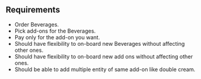 ## Requirements

-  Order Beverages.
-  Pick add-ons for the Beverages.
-  Pay only for the add-on you want.
-  Should have flexibility to on-board new Beverages without affecting other ones.
-  Should have flexibility to on-board new add ons without affecting other ones.
-  Should be able to add multiple entity of same add-on like double cream.
